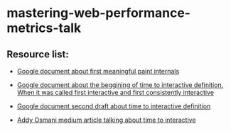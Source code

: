 # mastering-web-performance-metrics-talk


## Resource list:

- [Google document about first meaningful paint internals](https://docs.google.com/document/d/1BR94tJdZLsin5poeet0XoTW60M0SjvOJQttKT-JK8HI/edit)

- [Google document about the beggining of time to interactive definition. When it was called first interactive and first consistently interactive](https://docs.google.com/document/d/1GGiI9-7KeY3TPqS3YT271upUVimo-XiL5mwWorDUD4c/edit)

- [Google document second draft about time to interactive definition](https://docs.google.com/document/d/1jbvwxj_GJtiTTqFM8dsVzCIy5XeKL5qtIAvuimcXb1o/edit)

- [Addy Osmani medium article talking about time to interactive](https://medium.com/@addyosmani/the-cost-of-javascript-in-2018-7d8950fbb5d4)
